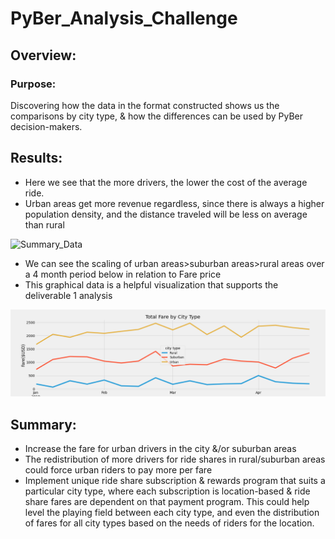 # PyBer_Analysis_Challenge


## Overview:
### Purpose:

Discovering how the data in the format constructed shows us the comparisons by city type, & how the differences can be used by PyBer decision-makers. 

## Results:

- Here we see that the more drivers, the lower the cost of the average ride. 
- Urban areas get more revenue regardless, since there is always a higher population density, and the distance traveled will be less on average than rural

![Summary_Data](https://github.com/forrestcasey/PyBer_Analysis/blob/main/Summary%20Data.png])


- We can see the scaling of urban areas>suburban areas>rural areas over a 4 month period below in relation to Fare price
- This graphical data is a helpful visualization that supports the deliverable 1 analysis

![PyBer_fare_summary](https://github.com/forrestcasey/PyBer_Analysis/blob/main/analysis/PyBer_fare_summary.png)



## Summary: 

- Increase the fare for urban drivers in the city &/or suburban areas
- The redistribution of more drivers for ride shares in rural/suburban areas could force urban riders to pay more per fare
- Implement unique ride share subscription & rewards program that suits a particular city type, where each subscription is location-based & ride share fares are dependent on that payment program. This could help level the playing field between each city type, and even the distribution of fares for all city types based on the needs of riders for the location. 
